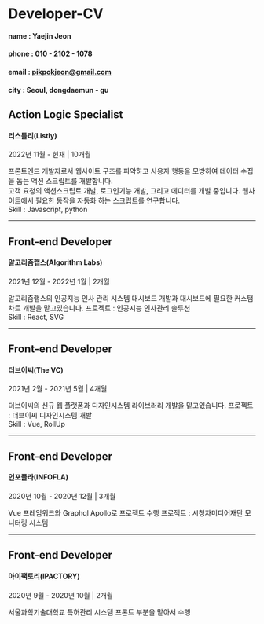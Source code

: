 # Developer-CV

#### name : Yaejin Jeon
#### phone : 010 - 2102 - 1078
#### email : pikpokjeon@gmail.com
#### city : Seoul, dongdaemun - gu


## Action Logic Specialist
#### 리스틀리(Listly)
2022년 11월 - 현재 | 10개월

프론트엔드 개발자로서 웹사이트 구조를 파악하고 사용자 행동을 모방하여 데이터 수집을 돕는 액션 스크립트를 개발합니다. <br />
고객 요청의 액션스크립트 개발, 로그인기능 개발, 그리고 에디터를 개발 중입니다.
웹사이트에서 필요한 동작을 자동화 하는 스크립트를 연구합니다. <br />
Skill : Javascript, python

---

## Front-end Developer
#### 알고리즘랩스(Algorithm Labs)
2021년 12월 - 2022년 1월 | 2개월

알고리즘랩스의 인공지능 인사 관리 시스템 대시보드 개발과 대시보드에 필요한 커스텀 차트 개발을 맡고있습니다.
프로젝트 : 인공지능 인사관리 솔루션 <br />
Skill : React, SVG

---

## Front-end Developer
#### 더브이씨(The VC)
2021년 2월 - 2021년 5월 | 4개월

더브이씨의 신규 웹 플랫폼과 디자인시스템 라이브러리 개발을 맡고있습니다.
프로젝트 : 더브이씨 디자인시스템 개발 <br />
Skill : Vue, RollUp 

---

## Front-end Developer
#### 인포플라(INFOFLA)
2020년 10월 - 2020년 12월 | 3개월

Vue 프레임워크와 Graphql Apollo로 프로젝트 수행
프로젝트 : 시청자미디어재단 모니터링 시스템

---

## Front-end Developer
#### 아이팩토리(IPACTORY)
2020년 9월 - 2020년 10월 | 2개월

서울과학기술대학교 특허관리 시스템 프론트 부분을 맡아서 수행
